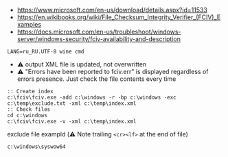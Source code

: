 * https://www.microsoft.com/en-us/download/details.aspx?id=11533
* https://en.wikibooks.org/wiki/File_Checksum_Integrity_Verifier_(FCIV)_Examples
* https://docs.microsoft.com/en-us/troubleshoot/windows-server/windows-security/fciv-availability-and-description


```shell
LANG=ru_RU.UTF-8 wine cmd
```
* :warning: output XML file is updated, not overwritten
* :warning: "Errors have been reported to fciv.err" is displayed regardless of errors presence. Just check the file contents every time
```batch
:: Create index
c:\fciv\fciv.exe -add c:\windows -r -bp c:\windows -exc c:\temp\exclude.txt -xml c:\temp\index.xml
:: Check files
cd c:\windows
c:\fciv\fciv.exe -v -xml c:\temp\index.xml
```
exclude file exampld (:warning: Note trailing `<cr><lf>` at the end of file)
```
c:\windows\syswow64

```
